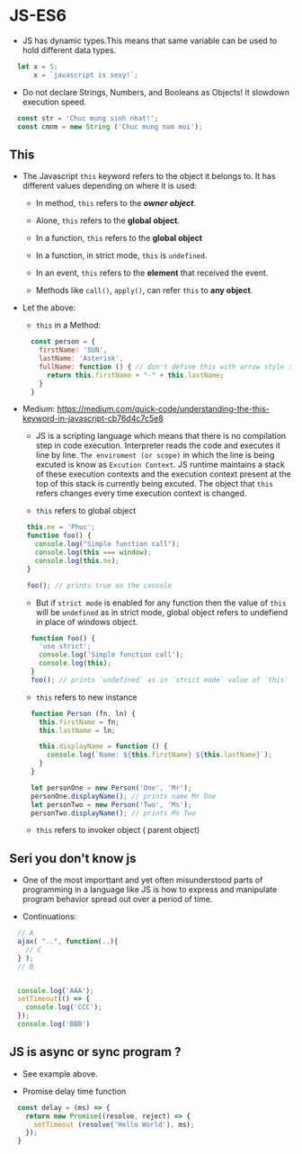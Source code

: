 # JS-ES6

- JS has dynamic types.This means that same variable can be used to hold different data types.

```javascript
  let x = 5;
      x = `javascript is sexy!`;
```

- Do not declare Strings, Numbers, and Booleans as Objects! It slowdown   execution speed.

```javascript
  const str = 'Chuc mung sinh nhat!';
  const cmnm = new String ('Chuc mung nam moi');
```

## This

- The Javascript `this` keyword refers to the object it belongs to. It has different values depending on where it is used:
  - In method, `this` refers to the ***owner object***.

  - Alone, `this` refers to the **global object**.

  - In a function, `this` refers to the **global object**

  - In a function, in strict mode, `this` is `undefined`.

  - In an event, `this` refers to the **element** that received the event.

  - Methods like `call()`, `apply()`, can refer `this` to **any object**.

- Let the above:
  - `this` in a Method:

  ```javascript
    const person = {
      firstName: 'SUN',
      lastName: 'Asterisk',
      fullName: function () { // don't define this with arrow style :D
        return this.firstName + "-" + this.lastName;
      }
    }
  ```

- Medium: https://medium.com/quick-code/understanding-the-this-keyword-in-javascript-cb76d4c7c5e8

  - JS is a scripting language which means that there is no compilation step in code execution. Interpreter reads the code and executes it line by line. `The enviroment (or scope)` in which the line is being excuted is know as `Excution Context`. JS runtime maintains a stack of these execution contexts and the execution context present at the top of this stack is currently being excuted. The object that `this` refers changes every time execution context is changed.
  
  - `this` refers to global object
  
  ```javascript
   this.me = 'Phuc';
   function foo() {
     console.log("Simple function call");
     console.log(this === window);
     console.log(this.me);
   }

   foo(); // prints true on the console
  ```

  - But if `strict mode` is enabled for any function then the value of `this` will be `undefined` as in strict mode, global object refers to undefiend in place of windows object.

  ```javascript
    function foo() {
      'use strict';
      console.log('Simple function call');
      console.log(this);
    }
    foo(); // prints `undefined` as in `strict mode` value of `this` is undefined.
  ```

  - `this` refers to new instance

  ```javascript
    function Person (fn, ln) {
      this.firstName = fn;
      this.lastName = ln;

      this.displayName = function () {
        console.log(`Name: ${this.firstName} ${this.lastName}`);
      }
    }

    let personOne = new Person('One', 'Mr');
    personOne.displayName(); // prints name Mr One
    let personTwo = new Person('Two', 'Ms');
    personTwo.displayName(); // prints Ms Two
  ```

  - `this` refers to invoker object ( parent object)
  
## Seri you don't know js

- One of the most importtant and yet often misunderstood parts of programming in a language like JS is how to express and manipulate program behavior spread out over a period of time.

- Continuations:

```javascript
  // A
  ajax( "..", function(..){
    // C
  } );
  // B


  console.log('AAA');
  setTimeout(() => {
    console.log('CCC');
  });
  console.log('BBB')
```

## JS is async or sync program ?

- See example above.

- Promise delay time function

```javascript
  const delay = (ms) => {
    return new Promise((resolve, reject) => {
      setTimeout (resolve('Hello World'), ms);
    });
  }
```
